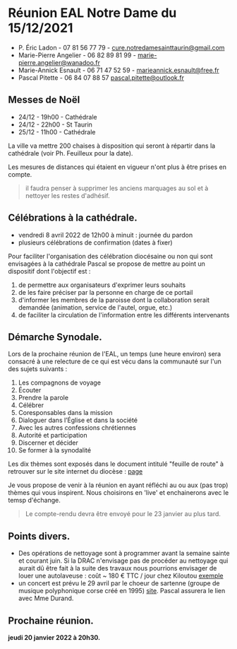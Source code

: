 # Réunion EAL Notre Dame du 15/12/2021

* P. Éric Ladon - 07 81 56 77 79 - cure.notredamesainttaurin@gmail.com
* Marie-Pierre Angelier - 06 82 89 81 99 - marie-pierre.angelier@wanadoo.fr
* Marie-Annick Esnault - 06 71 47 52 59 - marieannick.esnault@free.fr
* Pascal Pitette - 06 84 07 88 57 pascal.pitette@outlook.fr 

## Messes de Noël

* 24/12 - 19h00 - Cathédrale
* 24/12 - 22h00 - St Taurin
* 25/12 - 11h00 - Cathédrale

La ville va mettre 200 chaises à disposition qui seront à répartir dans la cathédrale (voir Ph. Feuilleux pour la date).

Les mesures de distances qui étaient en vigueur n'ont plus à être prises en compte.

> il faudra penser à supprimer les anciens marquages au sol et à nettoyer les restes d'adhésif.

## Célébrations à la cathédrale.

* vendredi 8 avril 2022 de 12h00 à minuit : journée du pardon
* plusieurs célébrations de confirmation (dates à fixer)

Pour faciliter l'organisation des célébration diocésaine ou non qui sont envisagées à la cathédrale Pascal se propose de mettre au point un dispositif dont l'objectif est :

1. de permettre aux organisateurs d'exprimer leurs souhaits
2. de les faire préciser par la personne en charge de ce portail
3. d'informer les membres de la paroisse dont la collaboration serait demandée (animation, service de l'autel, orgue, etc.)
4. de faciliter la circulation de l'information entre les différents intervenants

## Démarche Synodale.

Lors de la prochaine réunion de l'EAL, un temps (une heure environ) sera consacré à une relecture de ce qui est vécu dans la communauté sur l'un des sujets suivants :

1. Les compagnons de voyage
2. Écouter
3. Prendre la parole
4. Célébrer
5. Coresponsables dans la mission
6. Dialoguer dans l’Église et dans la société
7. Avec les autres confessions chrétiennes
8. Autorité et participation
9. Discerner et décider
10. Se former à la synodalité

Les dix thèmes sont exposés dans le document intitulé "feuille de route" à retrouver sur le site internet du diocèse : [page](https://evreux.catholique.fr/je-me-documente/eglise-universelle/dossiers/synode-pour-une-eglise-synodale-communion-participation-mission/priere-synode-pour-une-eglise-synodale)

Je vous propose de venir à la réunion en ayant réfléchi au ou aux (pas trop) thèmes qui vous inspirent. Nous choisirons en 'live' et enchainerons avec le temsp d'échange.

> Le compte-rendu devra être envoyé pour le 23 janvier au plus tard.

## Points divers.

* Des opérations de nettoyage sont à programmer avant la semaine sainte et courant juin. Si la DRAC n'envisage pas de procéder au nettoyage qui aurait dû être fait à la suite des travaux nous pourrions envisager de louer une autolaveuse : coût ~ 180 € TTC / jour chez Kiloutou [exemple](https://www.kiloutou.fr/construction-amenagement/nettoyage/autolaveuse-230-v-1400-m-h)
* un concert est prévu le 29 avril par le choeur de sartenne (groupe de musique polyphonique corse créé en 1995) [site](http://choeurdesartene.fr/). Pascal assurera le lien avec Mme Durand.

## Prochaine réunion.

**jeudi 20 janvier 2022 à 20h30.**
